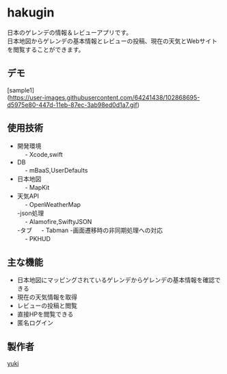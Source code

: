 # hakugin
日本のゲレンデの情報＆レビューアプリです。  
日本地図からゲレンデの基本情報とレビューの投稿、現在の天気とWebサイトを閲覧することができます。

## デモ  
[sample1]  
(https://user-images.githubusercontent.com/64241438/102868695-d5975e80-447d-11eb-87ec-3ab98ed0d1a7.gif)


## 使用技術
- 開発環境  
　   - Xcode,swift  
- DB  
　   - mBaaS,UserDefaults  
- 日本地図  
　   - MapKit  
- 天気API  
　   - OpenWeatherMap  
-json処理  
　   - Alamofire,SwiftyJSON  
-タブ
　   - Tabman
-画面遷移時の非同期処理への対応  
　   - PKHUD  


## 主な機能  
- 日本地図にマッピングされているゲレンデからゲレンデの基本情報を確認できる  
- 現在の天気情報を取得
- レビューの投稿と閲覧
- 直接HPを閲覧できる
- 匿名ログイン


## 製作者
[yuki](https://github.com/yuki1023)


